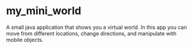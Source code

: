 # my_mini_world
A small java application that shows you a virtual world. In this app you can move from different locations, change directions, and manipulate with mobile objects.
